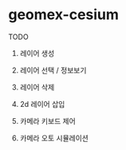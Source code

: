 # geomex-cesium

TODO 

1. 레이어 생성

2. 레이어 선택 / 정보보기

3. 레이어 삭제

4. 2d 레이어 삽입

5. 카메라 키보드 제어

6. 카메라 오토 시뮬레이션
